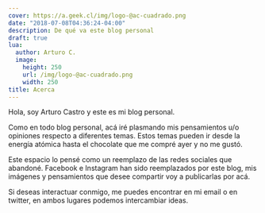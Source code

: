 ```yaml
---
cover: https://a.geek.cl/img/logo-@ac-cuadrado.png
date: "2018-07-08T04:36:24-04:00"
description: De qué va este blog personal
draft: true
lua:
  author: Arturo C.
  image:
    height: 250
    url: /img/logo-@ac-cuadrado.png
    width: 250
title: Acerca
---
```

Hola, soy Arturo Castro y este es mi blog personal.

Como en todo blog personal, acá iré plasmando mis pensamientos u/o opiniones respecto a diferentes temas. Estos temas pueden ir desde la energía atómica hasta el chocolate que me compré ayer y no me gustó.

Este espacio lo pensé como un reemplazo de las redes sociales que abandoné. Facebook e Instagram han sido reemplazados por este blog, mis imágenes y pensamientos que desee compartir voy a publicarlas por acá.

Si deseas interactuar conmigo, me puedes encontrar en mi email o en twitter, en ambos lugares podemos intercambiar ideas.
